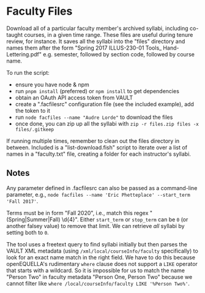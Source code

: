 # Faculty Files

Download all of a particular faculty member's archived syllabi, including co-taught courses, in a given time range. These files are useful during tenure review, for instance. It saves all the syllabi into the "files" directory and names them after the form "Spring 2017 ILLUS-230-01 Tools_ Hand-Lettering.pdf" e.g. semester, followed by section code, followed by course name.

To run the script:

- ensure you have node & npm
- run `pnpm install` (preferred) or `npm install` to get dependencies
- obtain an OAuth API access token from VAULT
- create a ".facfilesrc" configuration file (see the included example), add the token to it
- run `node facfiles --name "Audre Lorde"` to download the files
- once done, you can zip up all the syllabi with `zip -r files.zip files -x files/.gitkeep`

If running multiple times, remember to clean out the files directory in between. Included is a "list-download.fish" script to iterate over a list of names in a "faculty.txt" file, creating a folder for each instructor's syllabi.

## Notes

Any parameter defined in .facfilesrc can also be passed as a command-line parameter, e.g., `node facfiles --name 'Eric Phetteplace' --start_term 'Fall 2017'`.

Terms must be in form "Fall 2020", i.e., match this regex "(Spring|Summer|Fall) \d{4}". Either `start_term` or `stop_term` can be `0` (or another falsey value) to remove that limit. We can retrieve _all_ syllabi by setting both to `0`.

The tool uses a freetext query to find syllabi initially but then parses the VAULT XML metadata (using `/xml/local/courseInfo/faculty` specifically) to look for an exact name match in the right field. We have to do this because openEQUELLA's rudimentary `where` clause does not support a `LIKE` operator that starts with a wildcard. So it is impossible for us to match the name "Person Two" in faculty metadata "Person One, Person Two" because we cannot filter like `where /local/courseInfo/faculty LIKE '%Person Two%'`.
